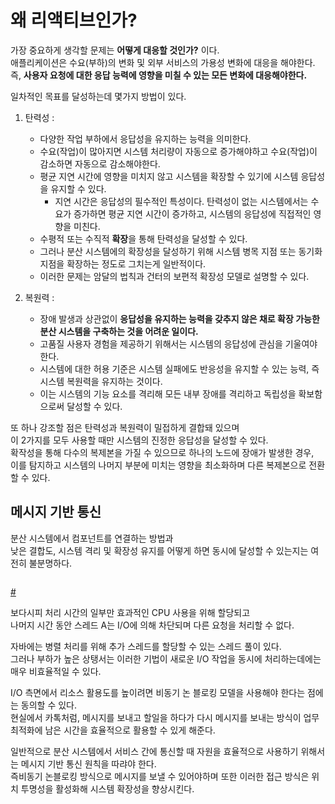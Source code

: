 # 왜 리액티브인가?  
  
가장 중요하게 생각할 문제는 **어떻게 대응할 것인가?** 이다.         
애플리케이션은 수요(부하)의 변화 및 외부 서비스의 가용성 변화에 대응을 해야한다.     
즉, **사용자 요청에 대한 응답 능력에 영향을 미칠 수 있는 모든 변화에 대응해야한다.**   

일차적인 목표를 달성하는데 몇가지 방법이 있다. 
 
1. 탄력성 :   
    * 다양한 작업 부하에서 응답성을 유지하는 능력을 의미한다.    
    * 수요(작업)이 많아지면 시스템 처리량이 자동으로 증가해야하고 수요(작업)이 감소하면 자동으로 감소해야한다.    
    * 평균 지연 시간에 영향을 미치지 않고 시스템을 확장할 수 있기에 시스템 응답성을 유지할 수 있다.   
        * 지연 시간은 응답성의 필수적인 특성이다.
          탄력성이 없는 시스템에서는 수요가 증가하면 평균 지연 시간이 증가하고, 시스템의 응답성에 직접적인 영향을 미친다.    
    * 수평적 또는 수직적 **확장**을 통해 탄력성을 달성할 수 있다.    
    * 그러나 분산 시스템에의 확장성을 달성하기 위해 시스템 병목 지점 또는 동기화 지점을 확장하는 정도로 그치는게 일반적이다.  
    * 이러한 문제는 암달의 법칙과 건터의 보편적 확장성 모델로 설명할 수 있다.  
  
2. 복원력 : 
    * 장애 발생과 상관없이 **응답성을 유지하는 능력을 갖추지 않은 채로 확장 가능한 분산 시스템을 구축하는 것을 어려운 일이다.**   
    * 고품질 사용자 경험을 제공하기 위해서는 시스템의 응답성에 관심을 기울여야 한다.     
    * 시스템에 대한 허용 기준은 시스템 실패에도 반응성을 유지할 수 있는 능력, 즉 시스템 복원력을 유지하는 것이다.       
    * 이는 시스템의 기능 요소를 격리해 모든 내부 장애를 격리하고 독립성을 확보함으로써 달성할 수 있다.       
  
또 하나 강조할 점은 탄력성과 복원력이 밀접하게 결합돼 있으며        
이 2가지를 모두 사용할 때만 시스템의 진정한 응답성을 달성할 수 있다.       
확작성을 통해 다수의 복제본을 가질 수 있으므로 하나의 노드에 장애가 발생한 경우,     
이를 탐지하고 시스템의 나머지 부분에 미치는 영향을 최소화하며 다른 복제본으로 전환할 수 있다.  

## 메시지 기반 통신 

분산 시스템에서 컴포넌트를 연결하는 방법과     
낮은 결합도, 시스템 격리 및 확장성 유지를 어떻게 하면 동시에 달성할 수 있는지는 여전히 불분명하다.    

```java
```

[#](#)  

보다시피 처리 시간의 일부만 효과적인 CPU 사용을 위해 할당되고     
나머지 시간 동안 스레드 A는 I/O에 의해 차단되며 다른 요청을 처리할 수 없다.     
 
자바에는 병렬 처리를 위해 추가 스레드를 할당할 수 있는 스레드 풀이 있다.     
그러나 부하가 높은 상탱서는 이러한 기법이 새로운 I/O 작업을 동시에 처리하는데에는 매우 비효율적일 수 있다.    
  
I/O 측면에서 리소스 활용도를 높이려면 비동기 논 블로킹 모델을 사용해야 한다는 점에는 동의할 수 있다.       
현실에서 카톡처럼, 메시지를 보내고 할일을 하다가 다시 메시지를 보내는 방식이 업무 최적화에 남은 시간을 효율적으로 활용할 수 있게 해준다.     
  
일반적으로 분산 시스템에서 서비스 간에 통신할 때 자원을 효율적으로 사용하기 위해서는 메시지 기반 통신 원칙을 따랴야 한다.    
즉비동기 논블로킹 방식으로 메시지를 보낼 수 있어야하며 또한 이러한 접근 방식은 위치 투명성을 활성화해 시스템 확장성을 향상시킨다.   





